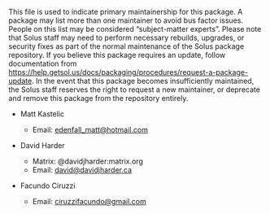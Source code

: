 This file is used to indicate primary maintainership for this package. A package may list more than one maintainer to avoid bus factor issues. People on this list may be considered “subject-matter experts”. Please note that Solus staff may need to perform necessary rebuilds, upgrades, or security fixes as part of the normal maintenance of the Solus package repository. If you believe this package requires an update, follow documentation from https://help.getsol.us/docs/packaging/procedures/request-a-package-update. In the event that this package becomes insufficiently maintained, the Solus staff reserves the right to request a new maintainer, or deprecate and remove this package from the repository entirely.

- Matt Kastelic
  - Email: edenfall_matt@hotmail.com

- David Harder
  - Matrix: @davidjharder:matrix.org
  - Email: david@davidjharder.ca

- Facundo Ciruzzi
  - Email: ciruzzifacundo@gmail.com
